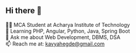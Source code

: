 ## Hi there 👋
👩‍💻 MCA Student at Acharya Institute of Technology  
🌱 Learning PHP, Angular, Python, Java, Spring Boot  
💬 Ask me about Web Development, DBMS, DSA  
📫 Reach me at: kavyahegde@gmail.com  

